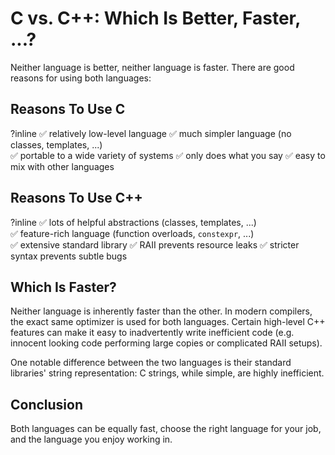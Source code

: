 # C vs. C++: Which Is Better, Faster, ...?

Neither language is better, neither language is faster.
There are good reasons for using both languages:

## Reasons To Use C
?inline
✅ relatively low-level language
✅ much simpler language (no classes, templates, ...)  
✅ portable to a wide variety of systems
✅ only does what you say
✅ easy to mix with other languages

## Reasons To Use C++
?inline
✅ lots of helpful abstractions (classes, templates, ...)  
✅ feature-rich language (function overloads, `constexpr`, ...)  
✅ extensive standard library
✅ RAII prevents resource leaks
✅ stricter syntax prevents subtle bugs

## Which Is Faster?
Neither language is inherently faster than the other.
In modern compilers, the exact same optimizer is used for both languages.
Certain high-level C++ features can make it easy to inadvertently write inefficient code (e.g.
innocent looking code performing large copies or complicated RAII setups).

One notable difference between the two languages is their standard libraries' string representation:
C strings, while simple, are highly inefficient.

## Conclusion
Both languages can be equally fast, choose the right language for your job, and the language you
enjoy working in.